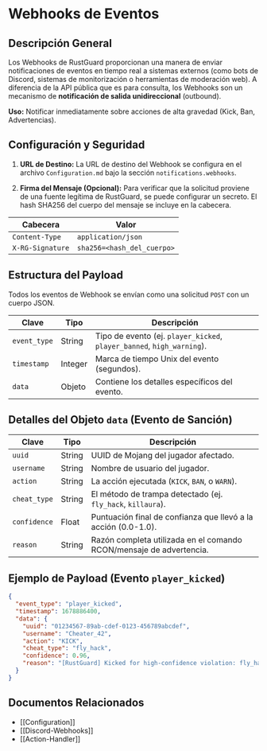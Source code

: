 # Webhooks de Eventos

## Descripción General

Los Webhooks de RustGuard proporcionan una manera de enviar notificaciones de eventos en tiempo real a sistemas externos (como bots de Discord, sistemas de monitorización o herramientas de moderación web). A diferencia de la API pública que es para consulta, los Webhooks son un mecanismo de **notificación de salida unidireccional** (outbound).

**Uso:** Notificar inmediatamente sobre acciones de alta gravedad (Kick, Ban, Advertencias).

## Configuración y Seguridad

1. **URL de Destino:** La URL de destino del Webhook se configura en el archivo `Configuration.md` bajo la sección `notifications.webhooks`.
    
2. **Firma del Mensaje (Opcional):** Para verificar que la solicitud proviene de una fuente legítima de RustGuard, se puede configurar un secreto. El hash SHA256 del cuerpo del mensaje se incluye en la cabecera.
    

|Cabecera|Valor|
|---|---|
|`Content-Type`|`application/json`|
|`X-RG-Signature`|`sha256=<hash_del_cuerpo>`|

## Estructura del Payload

Todos los eventos de Webhook se envían como una solicitud `POST` con un cuerpo JSON.

|Clave|Tipo|Descripción|
|---|---|---|
|`event_type`|String|Tipo de evento (ej. `player_kicked`, `player_banned`, `high_warning`).|
|`timestamp`|Integer|Marca de tiempo Unix del evento (segundos).|
|`data`|Objeto|Contiene los detalles específicos del evento.|

## Detalles del Objeto `data` (Evento de Sanción)

|Clave|Tipo|Descripción|
|---|---|---|
|`uuid`|String|UUID de Mojang del jugador afectado.|
|`username`|String|Nombre de usuario del jugador.|
|`action`|String|La acción ejecutada (`KICK`, `BAN`, o `WARN`).|
|`cheat_type`|String|El método de trampa detectado (ej. `fly_hack`, `killaura`).|
|`confidence`|Float|Puntuación final de confianza que llevó a la acción (0.0-1.0).|
|`reason`|String|Razón completa utilizada en el comando RCON/mensaje de advertencia.|

## Ejemplo de Payload (Evento `player_kicked`)

```json
{
  "event_type": "player_kicked",
  "timestamp": 1678886400,
  "data": {
    "uuid": "01234567-89ab-cdef-0123-456789abcdef",
    "username": "Cheater_42",
    "action": "KICK",
    "cheat_type": "fly_hack",
    "confidence": 0.96,
    "reason": "[RustGuard] Kicked for high-confidence violation: fly_hack"
  }
}
```

## Documentos Relacionados

- [[Configuration]]
- [[Discord-Webhooks]]
- [[Action-Handler]] 
